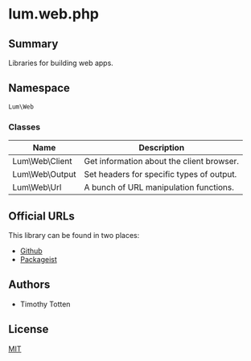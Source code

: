 # lum.web.php

## Summary

Libraries for building web apps.

## Namespace

`Lum\Web`

### Classes

| Name                    | Description                                       |
| ----------------------- | ------------------------------------------------- |
| Lum\Web\Client          | Get information about the client browser.         |
| Lum\Web\Output          | Set headers for specific types of output.         |
| Lum\Web\Url             | A bunch of URL manipulation functions.            |

## Official URLs

This library can be found in two places:

 * [Github](https://github.com/supernovus/lum.web.php)
 * [Packageist](https://packagist.org/packages/lum/lum-web)

## Authors

- Timothy Totten

## License

[MIT](https://spdx.org/licenses/MIT.html)
